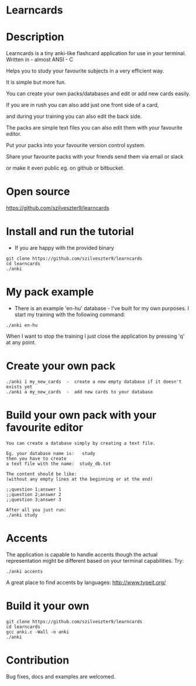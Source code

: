 # Learncards #

Description
===========
Learncards is a tiny anki-like flashcard application for use in your terminal. Written in - almost ANSI - C

Helps you to study your favourite subjects in a very efficient way.

It is simple but more fun.


You can create your own packs/databases and edit or add new cards easily.

If you are in rush you can also add just one front side of a card,

and during your training you can also edit the back side.

The packs are simple text files you can also edit them with your favourite editor.

Put your packs into your favourite version control system.

Share your favourite packs with your friends send them via email or slack

or make it even public eg. on github or bitbucket.

Open source
===========
https://github.com/szilveszter9/learncards

Install and run the tutorial
============================
* If you are happy with the provided binary
```shell
git clone https://github.com/szilveszter9/learncards
cd learncards
./anki
```

My pack example
===============
* There is an example 'en-hu' database - I've built for my own purposes.
I start my training with the following command:
```shell
./anki en-hu
```
When I want to stop the training I just close the application by pressing 'q' at any point.

Create your own pack
====================
```shell
./anki i my_new_cards  -  create a new empty database if it doesn't exists yet
./anki a my_new_cards  -  add new cards to your database
```

Build your own pack with your favourite editor
==============================================
```text
You can create a database simply by creating a text file.

Eg. your database name is:   study
then you have to create
a text file with the name:  study_db.txt

The content should be like:
(without any empty lines at the beginning or at the end)

;;question 1;answer 1
;;question 2;answer 2
;;question 3;answer 3

After all you just run:
./anki study
```

Accents
=======
The application is capable to handle accents
though the actual representation might be different
based on your terminal capabilities.
Try:
```shell
./anki accents
```
A great place to find accents by languages:
http://www.typeit.org/

Build it your own
=================
```shell
git clone https://github.com/szilveszter9/learncards
cd learncards
gcc anki.c -Wall -o anki
./anki
```

Contribution
============
Bug fixes, docs and examples are welcomed.
